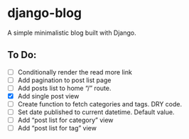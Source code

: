 # django-blog
A simple minimalistic blog built with Django.

To Do:
-------

- [ ] Conditionally render the read more link
- [ ] Add pagination to post list page
- [ ] Add posts list to home “/” route.
- [x] Add single post view
- [ ] Create function to fetch categories and tags. DRY code.
- [ ] Set date published to current datetime. Default value.
- [ ] Add “post list for category” view
- [ ] Add “post list for tag” view